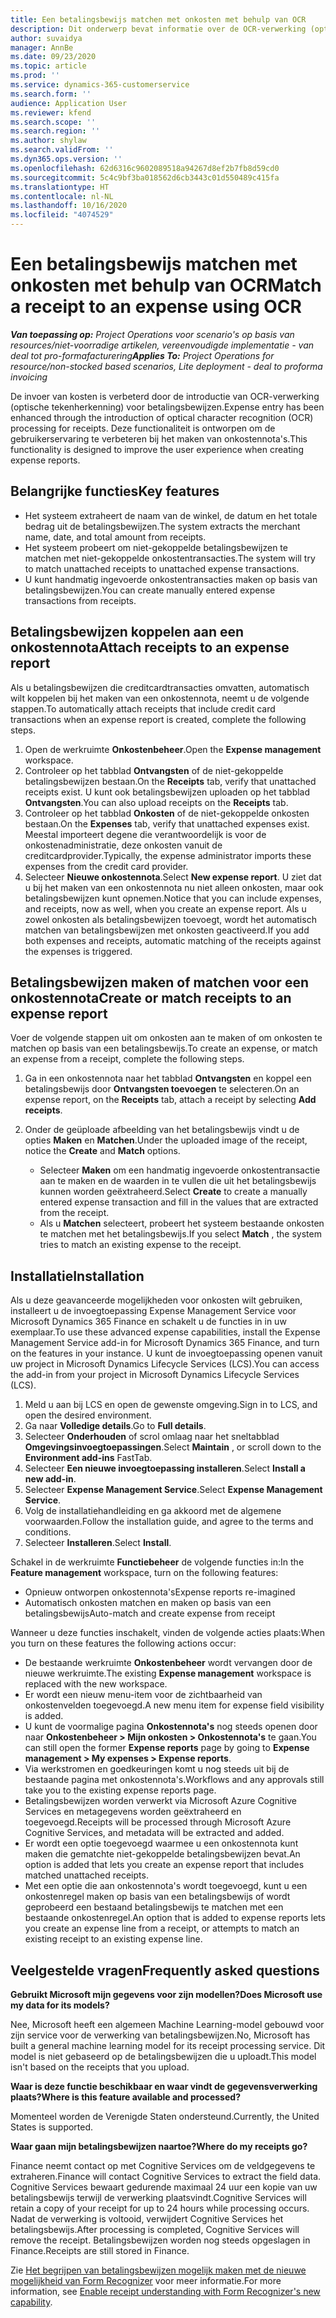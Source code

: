 ```yaml
---
title: Een betalingsbewijs matchen met onkosten met behulp van OCR
description: Dit onderwerp bevat informatie over de OCR-verwerking (optische tekenherkenning) voor betalingsbewijzen.
author: suvaidya
manager: AnnBe
ms.date: 09/23/2020
ms.topic: article
ms.prod: ''
ms.service: dynamics-365-customerservice
ms.search.form: ''
audience: Application User
ms.reviewer: kfend
ms.search.scope: ''
ms.search.region: ''
ms.author: shylaw
ms.search.validFrom: ''
ms.dyn365.ops.version: ''
ms.openlocfilehash: 62d6316c9602089518a94267d8ef2b7fb8d59cd0
ms.sourcegitcommit: 5c4c9bf3ba018562d6cb3443c01d550489c415fa
ms.translationtype: HT
ms.contentlocale: nl-NL
ms.lasthandoff: 10/16/2020
ms.locfileid: "4074529"
---
```

# <a name="match-a-receipt-to-an-expense-using-ocr"></a><span data-ttu-id="89438-103">Een betalingsbewijs matchen met onkosten met behulp van OCR</span><span class="sxs-lookup"><span data-stu-id="89438-103">Match a receipt to an expense using OCR</span></span>

<span data-ttu-id="89438-104">_**Van toepassing op:** Project Operations voor scenario's op basis van resources/niet-voorradige artikelen, vereenvoudigde implementatie - van deal tot pro-formafacturering_</span><span class="sxs-lookup"><span data-stu-id="89438-104">_**Applies To:** Project Operations for resource/non-stocked based scenarios, Lite deployment - deal to proforma invoicing_</span></span>

<span data-ttu-id="89438-105">De invoer van kosten is verbeterd door de introductie van OCR-verwerking (optische tekenherkenning) voor betalingsbewijzen.</span><span class="sxs-lookup"><span data-stu-id="89438-105">Expense entry has been enhanced through the introduction of optical character recognition (OCR) processing for receipts.</span></span> <span data-ttu-id="89438-106">Deze functionaliteit is ontworpen om de gebruikerservaring te verbeteren bij het maken van onkostennota's.</span><span class="sxs-lookup"><span data-stu-id="89438-106">This functionality is designed to improve the user experience when creating expense reports.</span></span>

## <a name="key-features"></a><span data-ttu-id="89438-107">Belangrijke functies</span><span class="sxs-lookup"><span data-stu-id="89438-107">Key features</span></span>

- <span data-ttu-id="89438-108">Het systeem extraheert de naam van de winkel, de datum en het totale bedrag uit de betalingsbewijzen.</span><span class="sxs-lookup"><span data-stu-id="89438-108">The system extracts the merchant name, date, and total amount from receipts.</span></span>
- <span data-ttu-id="89438-109">Het systeem probeert om niet-gekoppelde betalingsbewijzen te matchen met niet-gekoppelde onkostentransacties.</span><span class="sxs-lookup"><span data-stu-id="89438-109">The system will try to match unattached receipts to unattached expense transactions.</span></span>
- <span data-ttu-id="89438-110">U kunt handmatig ingevoerde onkostentransacties maken op basis van betalingsbewijzen.</span><span class="sxs-lookup"><span data-stu-id="89438-110">You can create manually entered expense transactions from receipts.</span></span>

## <a name="attach-receipts-to-an-expense-report"></a><span data-ttu-id="89438-111">Betalingsbewijzen koppelen aan een onkostennota</span><span class="sxs-lookup"><span data-stu-id="89438-111">Attach receipts to an expense report</span></span>

<span data-ttu-id="89438-112">Als u betalingsbewijzen die creditcardtransacties omvatten, automatisch wilt koppelen bij het maken van een onkostennota, neemt u de volgende stappen.</span><span class="sxs-lookup"><span data-stu-id="89438-112">To automatically attach receipts that include credit card transactions when an expense report is created, complete the following steps.</span></span>

  1. <span data-ttu-id="89438-113">Open de werkruimte **Onkostenbeheer**.</span><span class="sxs-lookup"><span data-stu-id="89438-113">Open the **Expense management** workspace.</span></span>
  2. <span data-ttu-id="89438-114">Controleer op het tabblad **Ontvangsten** of de niet-gekoppelde betalingsbewijzen bestaan.</span><span class="sxs-lookup"><span data-stu-id="89438-114">On the **Receipts** tab, verify that unattached receipts exist.</span></span> <span data-ttu-id="89438-115">U kunt ook betalingsbewijzen uploaden op het tabblad **Ontvangsten**.</span><span class="sxs-lookup"><span data-stu-id="89438-115">You can also upload receipts on the **Receipts** tab.</span></span>
  3. <span data-ttu-id="89438-116">Controleer op het tabblad **Onkosten** of de niet-gekoppelde onkosten bestaan.</span><span class="sxs-lookup"><span data-stu-id="89438-116">On the **Expenses** tab, verify that unattached expenses exist.</span></span> <span data-ttu-id="89438-117">Meestal importeert degene die verantwoordelijk is voor de onkostenadministratie, deze onkosten vanuit de creditcardprovider.</span><span class="sxs-lookup"><span data-stu-id="89438-117">Typically, the expense administrator imports these expenses from the credit card provider.</span></span>
  4. <span data-ttu-id="89438-118">Selecteer **Nieuwe onkostennota**.</span><span class="sxs-lookup"><span data-stu-id="89438-118">Select **New expense report**.</span></span> <span data-ttu-id="89438-119">U ziet dat u bij het maken van een onkostennota nu niet alleen onkosten, maar ook betalingsbewijzen kunt opnemen.</span><span class="sxs-lookup"><span data-stu-id="89438-119">Notice that you can include expenses, and receipts, now as well, when you create an expense report.</span></span> <span data-ttu-id="89438-120">Als u zowel onkosten als betalingsbewijzen toevoegt, wordt het automatisch matchen van betalingsbewijzen met onkosten geactiveerd.</span><span class="sxs-lookup"><span data-stu-id="89438-120">If you add both expenses and receipts, automatic matching of the receipts against the expenses is triggered.</span></span>

## <a name="create-or-match-receipts-to-an-expense-report"></a><span data-ttu-id="89438-121">Betalingsbewijzen maken of matchen voor een onkostennota</span><span class="sxs-lookup"><span data-stu-id="89438-121">Create or match receipts to an expense report</span></span>
<span data-ttu-id="89438-122">Voer de volgende stappen uit om onkosten aan te maken of om onkosten te matchen op basis van een betalingsbewijs.</span><span class="sxs-lookup"><span data-stu-id="89438-122">To create an expense, or match an expense from a receipt, complete the following steps.</span></span>

  1. <span data-ttu-id="89438-123">Ga in een onkostennota naar het tabblad **Ontvangsten** en koppel een betalingsbewijs door **Ontvangsten toevoegen** te selecteren.</span><span class="sxs-lookup"><span data-stu-id="89438-123">On an expense report, on the **Receipts** tab, attach a receipt by selecting **Add receipts**.</span></span>
  2. <span data-ttu-id="89438-124">Onder de geüploade afbeelding van het betalingsbewijs vindt u de opties **Maken** en **Matchen**.</span><span class="sxs-lookup"><span data-stu-id="89438-124">Under the uploaded image of the receipt, notice the **Create** and **Match** options.</span></span>

      - <span data-ttu-id="89438-125">Selecteer **Maken** om een handmatig ingevoerde onkostentransactie aan te maken en de waarden in te vullen die uit het betalingsbewijs kunnen worden geëxtraheerd.</span><span class="sxs-lookup"><span data-stu-id="89438-125">Select **Create** to create a manually entered expense transaction and fill in the values that are extracted from the receipt.</span></span>
      - <span data-ttu-id="89438-126">Als u **Matchen** selecteert, probeert het systeem bestaande onkosten te matchen met het betalingsbewijs.</span><span class="sxs-lookup"><span data-stu-id="89438-126">If you select **Match** , the system tries to match an existing expense to the receipt.</span></span>

## <a name="installation"></a><span data-ttu-id="89438-127">Installatie</span><span class="sxs-lookup"><span data-stu-id="89438-127">Installation</span></span>

<span data-ttu-id="89438-128">Als u deze geavanceerde mogelijkheden voor onkosten wilt gebruiken, installeert u de invoegtoepassing Expense Management Service voor Microsoft Dynamics 365 Finance en schakelt u de functies in in uw exemplaar.</span><span class="sxs-lookup"><span data-stu-id="89438-128">To use these advanced expense capabilities, install the Expense Management Service add-in for Microsoft Dynamics 365 Finance, and turn on the features in your instance.</span></span> <span data-ttu-id="89438-129">U kunt de invoegtoepassing openen vanuit uw project in Microsoft Dynamics Lifecycle Services (LCS).</span><span class="sxs-lookup"><span data-stu-id="89438-129">You can access the add-in from your project in Microsoft Dynamics Lifecycle Services (LCS).</span></span>

1. <span data-ttu-id="89438-130">Meld u aan bij LCS en open de gewenste omgeving.</span><span class="sxs-lookup"><span data-stu-id="89438-130">Sign in to LCS, and open the desired environment.</span></span>
2. <span data-ttu-id="89438-131">Ga naar **Volledige details**.</span><span class="sxs-lookup"><span data-stu-id="89438-131">Go to **Full details**.</span></span>
3. <span data-ttu-id="89438-132">Selecteer **Onderhouden** of scrol omlaag naar het sneltabblad **Omgevingsinvoegtoepassingen**.</span><span class="sxs-lookup"><span data-stu-id="89438-132">Select **Maintain** , or scroll down to the **Environment add-ins** FastTab.</span></span>
4. <span data-ttu-id="89438-133">Selecteer **Een nieuwe invoegtoepassing installeren**.</span><span class="sxs-lookup"><span data-stu-id="89438-133">Select **Install a new add-in**.</span></span>
5. <span data-ttu-id="89438-134">Selecteer **Expense Management Service**.</span><span class="sxs-lookup"><span data-stu-id="89438-134">Select **Expense Management Service**.</span></span>
6. <span data-ttu-id="89438-135">Volg de installatiehandleiding en ga akkoord met de algemene voorwaarden.</span><span class="sxs-lookup"><span data-stu-id="89438-135">Follow the installation guide, and agree to the terms and conditions.</span></span>
7. <span data-ttu-id="89438-136">Selecteer **Installeren**.</span><span class="sxs-lookup"><span data-stu-id="89438-136">Select **Install**.</span></span>

<span data-ttu-id="89438-137">Schakel in de werkruimte **Functiebeheer** de volgende functies in:</span><span class="sxs-lookup"><span data-stu-id="89438-137">In the **Feature management** workspace, turn on the following features:</span></span>

- <span data-ttu-id="89438-138">Opnieuw ontworpen onkostennota's</span><span class="sxs-lookup"><span data-stu-id="89438-138">Expense reports re-imagined</span></span>
- <span data-ttu-id="89438-139">Automatisch onkosten matchen en maken op basis van een betalingsbewijs</span><span class="sxs-lookup"><span data-stu-id="89438-139">Auto-match and create expense from receipt</span></span>

<span data-ttu-id="89438-140">Wanneer u deze functies inschakelt, vinden de volgende acties plaats:</span><span class="sxs-lookup"><span data-stu-id="89438-140">When you turn on these features the following actions occur:</span></span>

- <span data-ttu-id="89438-141">De bestaande werkruimte **Onkostenbeheer** wordt vervangen door de nieuwe werkruimte.</span><span class="sxs-lookup"><span data-stu-id="89438-141">The existing **Expense management** workspace is replaced with the new workspace.</span></span>
- <span data-ttu-id="89438-142">Er wordt een nieuw menu-item voor de zichtbaarheid van onkostenvelden toegevoegd.</span><span class="sxs-lookup"><span data-stu-id="89438-142">A new menu item for expense field visibility is added.</span></span>
- <span data-ttu-id="89438-143">U kunt de voormalige pagina **Onkostennota's** nog steeds openen door naar **Onkostenbeheer > Mijn onkosten > Onkostennota's** te gaan.</span><span class="sxs-lookup"><span data-stu-id="89438-143">You can still open the former **Expense reports** page by going to **Expense management > My expenses > Expense reports**.</span></span>
- <span data-ttu-id="89438-144">Via werkstromen en goedkeuringen komt u nog steeds uit bij de bestaande pagina met onkostennota's.</span><span class="sxs-lookup"><span data-stu-id="89438-144">Workflows and any approvals still take you to the existing expense reports page.</span></span>
- <span data-ttu-id="89438-145">Betalingsbewijzen worden verwerkt via Microsoft Azure Cognitive Services en metagegevens worden geëxtraheerd en toegevoegd.</span><span class="sxs-lookup"><span data-stu-id="89438-145">Receipts will be processed through Microsoft Azure Cognitive Services, and metadata will be extracted and added.</span></span>
- <span data-ttu-id="89438-146">Er wordt een optie toegevoegd waarmee u een onkostennota kunt maken die gematchte niet-gekoppelde betalingsbewijzen bevat.</span><span class="sxs-lookup"><span data-stu-id="89438-146">An option is added that lets you create an expense report that includes matched unattached receipts.</span></span>
- <span data-ttu-id="89438-147">Met een optie die aan onkostennota's wordt toegevoegd, kunt u een onkostenregel maken op basis van een betalingsbewijs of wordt geprobeerd een bestaand betalingsbewijs te matchen met een bestaande onkostenregel.</span><span class="sxs-lookup"><span data-stu-id="89438-147">An option that is added to expense reports lets you create an expense line from a receipt, or attempts to match an existing receipt to an existing expense line.</span></span>

## <a name="frequently-asked-questions"></a><span data-ttu-id="89438-148">Veelgestelde vragen</span><span class="sxs-lookup"><span data-stu-id="89438-148">Frequently asked questions</span></span>

<span data-ttu-id="89438-149">**Gebruikt Microsoft mijn gegevens voor zijn modellen?**</span><span class="sxs-lookup"><span data-stu-id="89438-149">**Does Microsoft use my data for its models?**</span></span>

<span data-ttu-id="89438-150">Nee, Microsoft heeft een algemeen Machine Learning-model gebouwd voor zijn service voor de verwerking van betalingsbewijzen.</span><span class="sxs-lookup"><span data-stu-id="89438-150">No, Microsoft has built a general machine learning model for its receipt processing service.</span></span> <span data-ttu-id="89438-151">Dit model is niet gebaseerd op de betalingsbewijzen die u uploadt.</span><span class="sxs-lookup"><span data-stu-id="89438-151">This model isn't based on the receipts that you upload.</span></span>

<span data-ttu-id="89438-152">**Waar is deze functie beschikbaar en waar vindt de gegevensverwerking plaats?**</span><span class="sxs-lookup"><span data-stu-id="89438-152">**Where is this feature available and processed?**</span></span>

<span data-ttu-id="89438-153">Momenteel worden de Verenigde Staten ondersteund.</span><span class="sxs-lookup"><span data-stu-id="89438-153">Currently, the United States is supported.</span></span>

<span data-ttu-id="89438-154">**Waar gaan mijn betalingsbewijzen naartoe?**</span><span class="sxs-lookup"><span data-stu-id="89438-154">**Where do my receipts go?**</span></span>

<span data-ttu-id="89438-155">Finance neemt contact op met Cognitive Services om de veldgegevens te extraheren.</span><span class="sxs-lookup"><span data-stu-id="89438-155">Finance will contact Cognitive Services to extract the field data.</span></span> <span data-ttu-id="89438-156">Cognitive Services bewaart gedurende maximaal 24 uur een kopie van uw betalingsbewijs terwijl de verwerking plaatsvindt.</span><span class="sxs-lookup"><span data-stu-id="89438-156">Cognitive Services will retain a copy of your receipt for up to 24 hours while processing occurs.</span></span> <span data-ttu-id="89438-157">Nadat de verwerking is voltooid, verwijdert Cognitive Services het betalingsbewijs.</span><span class="sxs-lookup"><span data-stu-id="89438-157">After processing is completed, Cognitive Services will remove the receipt.</span></span> <span data-ttu-id="89438-158">Betalingsbewijzen worden nog steeds opgeslagen in Finance.</span><span class="sxs-lookup"><span data-stu-id="89438-158">Receipts are still stored in Finance.</span></span>

<span data-ttu-id="89438-159">Zie [Het begrijpen van betalingsbewijzen mogelijk maken met de nieuwe mogelijkheid van Form Recognizer](https://azure.microsoft.com/blog/enable-receipt-understanding-with-form-recognizer-s-new-capability/) voor meer informatie.</span><span class="sxs-lookup"><span data-stu-id="89438-159">For more information, see [Enable receipt understanding with Form Recognizer's new capability](https://azure.microsoft.com/blog/enable-receipt-understanding-with-form-recognizer-s-new-capability/).</span></span>
